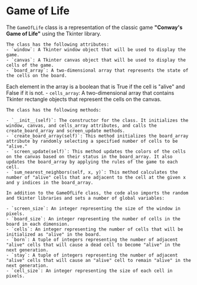 # Game of Life
The `GameOfLife` class is a representation of the classic game **"Conway's Game of Life"** using the Tkinter library.

    The class has the following attributes:
    - `window`: A Tkinter window object that will be used to display the game. 
    - `canvas`: A Tkinter canvas object that will be used to display the cells of the game. 
    - `board_array`: A two-dimensional array that represents the state of the cells on the board. 
Each element in the array is a boolean that is True if the cell is "alive" and False if it is not. 
    - `cells_array`: A two-dimensional array that contains Tkinter rectangle objects that represent the cells on the canvas.

    The class has the following methods:

    - `__init__(self)`: The constructor for the class. It initializes the window, canvas, and cells_array attributes, and calls the create_board_array and screen_update methods. 
    - `create_board_array(self)`: This method initializes the board_array attribute by randomly selecting a specified number of cells to be "alive."
    - `screen_update(self)`: This method updates the colors of the cells on the canvas based on their status in the board_array. It also updates the board_array by applying the rules of the game to each cell. 
    - `sum_nearest_neighbors(self, x, y)`: This method calculates the number of "alive" cells that are adjacent to the cell at the given x and y indices in the board_array.

    In addition to the GameOfLife class, the code also imports the random and tkinter libraries and sets a number of global variables:

    - `screen_size`: An integer representing the size of the window in pixels. 
    - `board_size`: An integer representing the number of cells in the board in each dimension. 
    - `cells`: An integer representing the number of cells that will be initialized as "alive" in the board. 
    - `born`: A tuple of integers representing the number of adjacent "alive" cells that will cause a dead cell to become "alive" in the next generation. 
    - `stay`: A tuple of integers representing the number of adjacent "alive" cells that will cause an "alive" cell to remain "alive" in the next generation. 
    - `cell_size`: An integer representing the size of each cell in pixels.
